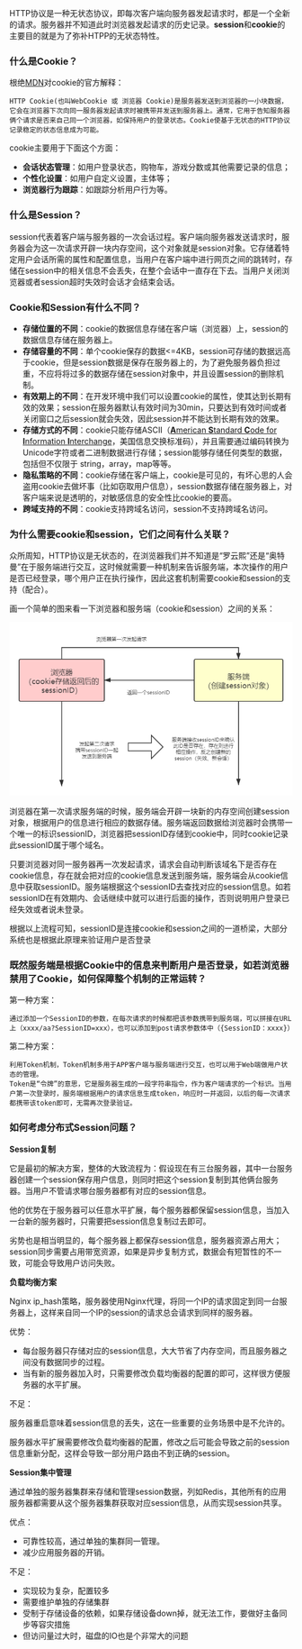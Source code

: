 HTTP协议是一种无状态协议，即每次客户端向服务器发起请求时，都是一个全新的请求。服务器并不知道此时浏览器发起请求的历史记录。**session**和**cookie**的主要目的就是为了弥补HTPP的无状态特性。

### 什么是Cookie？

根绝[MDN](https://developer.mozilla.org/zh-CN/docs/Web/HTTP/Cookies)对cookie的官方解释：

```
HTTP Cookie(也叫WebCookie 或 浏览器 Cookie)是服务器发送到浏览器的一小块数据，它会在浏览器下次向同一服务器发起请求时被携带并发送到服务器上。通常，它用于告知服务器俩个请求是否来自己同一个浏览器，如保持用户的登录状态。Cookie使基于无状态的HTTP协议记录稳定的状态信息成为可能。
```

cookie主要用于下面这个方面：

- **会话状态管理**：如用户登录状态，购物车，游戏分数或其他需要记录的信息；
- **个性化设置**：如用户自定义设置，主体等；
- **浏览器行为跟踪**：如跟踪分析用户行为等。

### 什么是Session？

session代表着客户端与服务器的一次会话过程。客户端向服务器发送请求时，服务器会为这一次请求开辟一块内存空间，这个对象就是session对象。它存储着特定用户会话所需的属性和配置信息，当用户在客户端中进行网页之间的跳转时，存储在session中的相关信息不会丢失，在整个会话中一直存在下去。当用户关闭浏览器或者session超时失效时会话才会结束会话。

### Cookie和Session有什么不同？

- **存储位置的不同**：cookie的数据信息存储在客户端（浏览器）上，session的数据信息存储在服务器上。
- **存储容量的不同**：单个cookie保存的数据<=4KB，session可存储的数据远高于cookie，但是session数据是保存在服务器上的，为了避免服务器负担过重，不应将将过多的数据存储在session对象中，并且设置session的删除机制。
- **有效期上的不同**：在开发环境中我们可以设置cookie的属性，使其达到长期有效的效果；session在服务器默认有效时间为30min，只要达到有效时间或者关闭窗口之后session就会失效，因此session并不能达到长期有效的效果。
- **存储方式的不同**：cookie只能存储ASCII（[**A**merican **S**tandard **C**ode for **I**nformation **I**nterchange](https://zh.wikipedia.org/wiki/ASCII)，美国信息交换标准码），并且需要通过编码转换为Unicode字符或者二进制数据进行存储；session能够存储任何类型的数据，包括但不仅限于 string，array，map等等。
- **隐私策略的不同**：cookie存储在客户端上，cookie是可见的，有坏心思的人会盗用cookie去做坏事（比如窃取用户信息），session数据存储在服务器上，对客户端来说是透明的，对敏感信息的安全性比cookie的要高。
- **跨域支持的不同**：cookie支持跨域名访问，session不支持跨域名访问。

### 为什么需要cookie和session，它们之间有什么关联？

众所周知，HTTP协议是无状态的，在浏览器我们并不知道是“罗云熙”还是“奥特曼”在于服务端进行交互，这时候就需要一种机制来告诉服务端，本次操作的用户是否已经登录，哪个用户正在执行操作，因此这套机制需要cookie和session的支持（配合）。

画一个简单的图来看一下浏览器和服务端（cookie和session）之间的关系：

![](../images/cookie/c1.png)



浏览器在第一次请求服务端的时候，服务端会开辟一块新的内存空间创建session对象，根据用户的信息进行相应的数据存储。服务端返回数据给浏览器时会携带一个唯一的标识sessionID，浏览器把sessionID存储到cookie中，同时cookie记录此sessionID属于哪个域名。

只要浏览器对同一服务器再一次发起请求，请求会自动判断该域名下是否存在cookie信息，存在就会把对应的cookie信息发送到服务端，服务端会从cookie信息中获取sessionID。服务端根据这个sessionID去查找对应的session信息。如若sessionID在有效期内、会话继续中就可以进行后面的操作，否则说明用户登录已经失效或者说未登录。

根据以上流程可知，sessionID是连接cookie和session之间的一道桥梁，大部分系统也是根据此原理来验证用户是否登录

### 既然服务端是根据Cookie中的信息来判断用户是否登录，如若浏览器禁用了Cookie，如何保障整个机制的正常运转？

第一种方案：

```
通过添加一个SessionID的参数，在每次请求的时候都把该参数携带到服务端，可以拼接在URL上（xxxx/aa?SessionID=xxx），也可以添加到post请求参数体中（{SessionID：xxxx}）
```

第二种方案：

```
利用Token机制，Token机制多用于APP客户端与服务端进行交互，也可以用于Web端做用户状态的管理。
Token是“令牌”的意思，它是服务器生成的一段字符串指令，作为客户端请求的一个标识。当用户第一次登录时，服务端根据用户的请求信息生成token，响应时一并返回，以后的每一次请求都携带该token即可，无需再次登录验证。
```

### 如何考虑分布式Session问题？

**Session复制**

它是最初的解决方案，整体的大致流程为：假设现在有三台服务器，其中一台服务器创建一个session保存用户信息，则同时把这个session复制到其他俩台服务器。当用户不管请求哪台服务器都有对应的session信息。

他的优势在于服务器可以任意水平扩展，每个服务器都保留session信息，当加入一台新的服务器时，只需要把session信息复制过去即可。

劣势也是相当明显的，每个服务器上都保存session信息，服务器资源占用大；session同步需要占用带宽资源，如果是异步复制方式，数据会有短暂性的不一致，可能会导致用户访问失败。

**负载均衡方案**

Nginx ip_hash策略，服务器使用Nginx代理，将同一个IP的请求固定到同一台服务器上，这样来自同一个IP的session的请求总会请求到同样的服务器。

优势：

- 每台服务器只存储对应的session信息，大大节省了内存空间，而且服务器之间没有数据同步的过程。
- 当有新的服务器加入时，只需要修改负载均衡器的配置的即可，这样很方便服务器的水平扩展。

不足：

服务器重启意味着session信息的丢失，这在一些重要的业务场景中是不允许的。

服务器水平扩展需要修改负载均衡器的配置，修改之后可能会导致之前的session信息重新分配，这样会导致一部分用户路由不到正确的session。

**Session集中管理**

通过单独的服务器集群来存储和管理session数据，列如Redis，其他所有的应用服务器都需要从这个服务器集群获取对应session信息，从而实现session共享。

优点：

- 可靠性较高，通过单独的集群同一管理。
- 减少应用服务器的开销。

不足：

- 实现较为复杂，配置较多
- 需要维护单独的存储集群
- 受制于存储设备的依赖，如果存储设备down掉，就无法工作，要做好主备同步等容灾措施
- 但访问量过大时，磁盘的IO也是个非常大的问题















